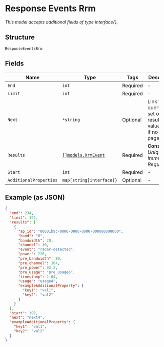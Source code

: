 
# Response Events Rrm

*This model accepts additional fields of type interface{}.*

## Structure

`ResponseEventsRrm`

## Fields

| Name | Type | Tags | Description |
|  --- | --- | --- | --- |
| `End` | `int` | Required | - |
| `Limit` | `int` | Required | - |
| `Next` | `*string` | Optional | Link to query next set of results. value is null if no next page exists. |
| `Results` | [`[]models.RrmEvent`](../../doc/models/rrm-event.md) | Required | **Constraints**: *Unique Items Required* |
| `Start` | `int` | Required | - |
| `AdditionalProperties` | `map[string]interface{}` | Optional | - |

## Example (as JSON)

```json
{
  "end": 234,
  "limit": 192,
  "results": [
    {
      "ap_id": "00001b9c-0000-0000-0000-000000000000",
      "band": "6",
      "bandwidth": 20,
      "channel": 30,
      "event": "radar-detected",
      "power": 226,
      "pre_bandwidth": 80,
      "pre_channel": 164,
      "pre_power": 92.2,
      "pre_usage": "pre_usage6",
      "timestamp": 2.64,
      "usage": "usage4",
      "exampleAdditionalProperty": {
        "key1": "val1",
        "key2": "val2"
      }
    }
  ],
  "start": 192,
  "next": "next4",
  "exampleAdditionalProperty": {
    "key1": "val1",
    "key2": "val2"
  }
}
```

